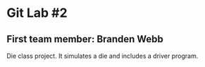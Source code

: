 # Git Lab #2
## First team member: Branden Webb

Die class project. It simulates a die and includes a driver program.